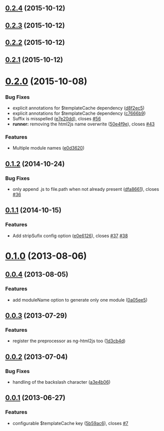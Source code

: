 <a name="0.2.4"></a>
## [0.2.4](https://github.com/sjdweb/karma-ng-html2js-custom-preprocessor/compare/v0.2.3...v0.2.4) (2015-10-12)




<a name="0.2.3"></a>
## [0.2.3](https://github.com/sjdweb/karma-ng-html2js-custom-preprocessor/compare/v0.2.2...v0.2.3) (2015-10-12)




<a name="0.2.2"></a>
## [0.2.2](https://github.com/sjdweb/karma-ng-html2js-custom-preprocessor/compare/v0.2.1...v0.2.2) (2015-10-12)




<a name="0.2.1"></a>
## [0.2.1](https://github.com/sjdweb/karma-ng-html2js-custom-preprocessor/compare/v0.2.1...v0.2.1) (2015-10-12)




<a name="0.2.0"></a>
# [0.2.0](https://github.com/karma-runner/karma-ng-html2js-preprocessor/compare/v0.1.2...v0.2.0) (2015-10-08)


### Bug Fixes

* explicit annotations for $templateCache dependency ([d8f2ec5](https://github.com/karma-runner/karma-ng-html2js-preprocessor/commit/d8f2ec5))
* explicit annotations for $templateCache dependency ([c7666b9](https://github.com/karma-runner/karma-ng-html2js-preprocessor/commit/c7666b9))
* Suffix is misspelled ([e7e20dd](https://github.com/karma-runner/karma-ng-html2js-preprocessor/commit/e7e20dd)), closes [#56](https://github.com/karma-runner/karma-ng-html2js-preprocessor/issues/56)
* **runner:** removing the html2js name overwrite ([50e4f9e](https://github.com/karma-runner/karma-ng-html2js-preprocessor/commit/50e4f9e)), closes [#43](https://github.com/karma-runner/karma-ng-html2js-preprocessor/issues/43)

### Features

* Multiple module names ([e0d3620](https://github.com/karma-runner/karma-ng-html2js-preprocessor/commit/e0d3620))




<a name="0.1.2"></a>
## [0.1.2](https://github.com/karma-runner/karma-ng-html2js-preprocessor/compare/v0.1.1...v0.1.2) (2014-10-24)


### Bug Fixes

* only append .js to file.path when not already present ([dfa8661](https://github.com/karma-runner/karma-ng-html2js-preprocessor/commit/dfa8661)), closes [#36](https://github.com/karma-runner/karma-ng-html2js-preprocessor/issues/36)



<a name="0.1.1"></a>
## [0.1.1](https://github.com/karma-runner/karma-ng-html2js-preprocessor/compare/v0.1.0...v0.1.1) (2014-10-15)


### Features

* Add stripSufix config option ([e0e6126](https://github.com/karma-runner/karma-ng-html2js-preprocessor/commit/e0e6126)), closes [#37](https://github.com/karma-runner/karma-ng-html2js-preprocessor/issues/37) [#38](https://github.com/karma-runner/karma-ng-html2js-preprocessor/issues/38)



<a name="0.1.0"></a>
# [0.1.0](https://github.com/karma-runner/karma-ng-html2js-preprocessor/compare/v0.0.4...v0.1.0) (2013-08-06)




<a name="0.0.4"></a>
## [0.0.4](https://github.com/karma-runner/karma-ng-html2js-preprocessor/compare/v0.0.3...v0.0.4) (2013-08-05)


### Features

* add moduleName option to generate only one module ([0a05ee5](https://github.com/karma-runner/karma-ng-html2js-preprocessor/commit/0a05ee5))



<a name="0.0.3"></a>
## [0.0.3](https://github.com/karma-runner/karma-ng-html2js-preprocessor/compare/v0.0.2...v0.0.3) (2013-07-29)


### Features

* register the preprocessor as ng-html2js too ([1d3cb4d](https://github.com/karma-runner/karma-ng-html2js-preprocessor/commit/1d3cb4d))



<a name="0.0.2"></a>
## [0.0.2](https://github.com/karma-runner/karma-ng-html2js-preprocessor/compare/v0.0.1...v0.0.2) (2013-07-04)


### Bug Fixes

* handling of the backslash character ([a3e4b06](https://github.com/karma-runner/karma-ng-html2js-preprocessor/commit/a3e4b06))



<a name="0.0.1"></a>
## [0.0.1](https://github.com/karma-runner/karma-ng-html2js-preprocessor/compare/5b59ac6...v0.0.1) (2013-06-27)


### Features

* configurable $templateCache key ([5b59ac6](https://github.com/karma-runner/karma-ng-html2js-preprocessor/commit/5b59ac6)), closes [#7](https://github.com/karma-runner/karma-ng-html2js-preprocessor/issues/7)
